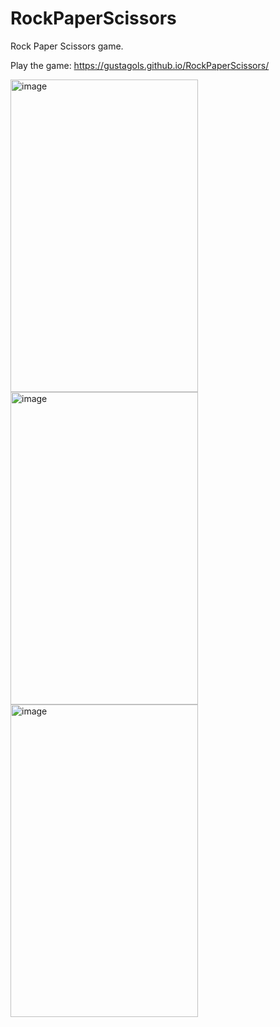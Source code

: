 # RockPaperScissors
Rock Paper Scissors game.

Play the game: https://gustagols.github.io/RockPaperScissors/


<img width="300" height="500" alt="image" src="https://github.com/user-attachments/assets/0a1dcea8-e64d-4593-86cf-1d3a5cc80dab" />
<img width="300" height="500" alt="image" src="https://github.com/user-attachments/assets/81d8580d-1a33-496d-b6fe-cd7ff20d7079" />
<img width="300" height="500" alt="image" src="https://github.com/user-attachments/assets/6b0896f4-153b-489e-b242-0dd0c45a8a97" />
  

